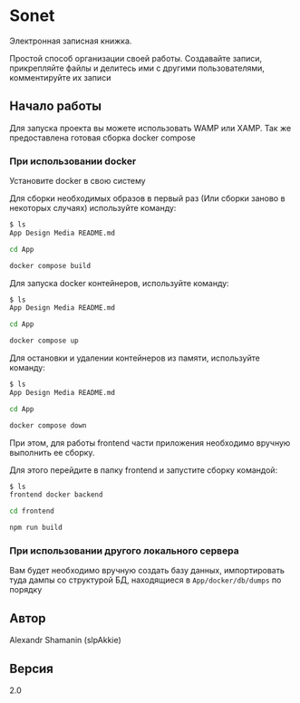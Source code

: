 # Sonet

Электронная записная книжка.

Простой способ организации своей работы. Создавайте записи, прикрепляйте файлы и делитесь ими с другими пользователями, комментируйте их записи

## Начало работы

Для запуска проекта вы можете использовать WAMP или XAMP.
Так же предоставлена готовая сборка docker compose

### При использовании docker

Установите docker в свою систему

Для сборки необходимых образов в первый раз (Или сборки заново в некоторых случаях) используйте команду:

```sh
$ ls
App Design Media README.md

cd App

docker compose build
```

Для запуска docker контейнеров, используйте команду:

```sh
$ ls
App Design Media README.md

cd App

docker compose up
```

Для остановки и удалении контейнеров из памяти, используйте команду:

```sh
$ ls
App Design Media README.md

cd App

docker compose down
```

При этом, для работы frontend части приложения необходимо вручную выполнить ее сборку.

Для этого перейдите в папку frontend и запустите сборку командой:

```sh
$ ls
frontend docker backend

cd frontend

npm run build
```

### При использовании другого локального сервера

Вам будет необходимо вручную создать базу данных, импортировать туда дампы со структурой БД, находящиеся в `App/docker/db/dumps` по порядку

## Автор

Alexandr Shamanin (slpAkkie)

## Версия

2.0
